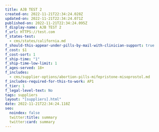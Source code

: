 ```yaml
---
title: AJB TEST 2
created-on: 2022-11-21T22:34:24.028Z
updated-on: 2022-11-21T22:34:24.071Z
published-on: 2022-11-21T22:34:24.095Z
f_display-name: AJB TEST 2
f_url: HTTPS://test.com
f_states-test:
  - cms/states/california.md
f_should-this-appear-under-pills-by-mail-with-clinician-support: true
f_cost: $1
f_cost-sort: 1
f_ship-time: "1"
f_ship-time-low-limit: 1
f_ages-served: 18+
f_includes:
  - cms/supplier-options/abortion-pills-mifepristone-misoprostol.md
f_includes-required-for-this-to-work: AP1
f_tier: 1
f_legal-level-text: No
tags: suppliers
layout: "[suppliers].html"
date: 2022-11-21T22:34:24.118Z
seo:
  noindex: false
  twitter:title: summary
  twitter:card: summary
---
```

